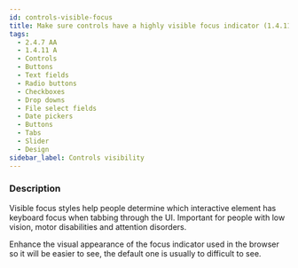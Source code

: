 ```yaml
---
id: controls-visible-focus
title: Make sure controls have a highly visible focus indicator (1.4.11 A, 2.4.7 AA)
tags:
  - 2.4.7 AA
  - 1.4.11 A
  - Controls
  - Buttons
  - Text fields
  - Radio buttons
  - Checkboxes
  - Drop downs
  - File select fields
  - Date pickers
  - Buttons
  - Tabs
  - Slider
  - Design
sidebar_label: Controls visibility
---
```


### Description

Visible focus styles help people determine which interactive element has keyboard focus when tabbing through the UI. Important for people with low vision, motor disabilities and attention disorders. 

Enhance the visual appearance of the focus indicator used in the browser so it will be easier to see, the default one is usually to difficult to see. 